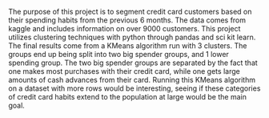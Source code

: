 The purpose of this project is to segment credit card customers based on their spending habits from the previous 6 months.
The data comes from kaggle and includes information on over 9000 customers.
This project utilizes clustering techniques with python through pandas and sci kit learn.
The final results come from a KMeans algorithm run with 3 clusters.
The groups end up being split into two big spender groups, and 1 lower spending group.
The two big spender groups are separated by the fact that one makes most purchases with their credit card, while one gets large amounts of cash advances from their card.
Running this KMeans algorithm on a dataset with more rows would be interesting, seeing if these categories of credit card habits extend to the population at large would be the main goal.
